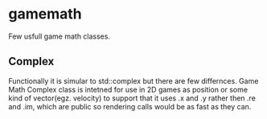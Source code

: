 gamemath
========

Few usfull game math classes. 

Complex
--------
Functionally it is simular to std::complex but there are few differnces.
Game Math Complex class is intetned for use in 2D games as position or some kind of vector(egz. velocity) to support that it uses .x and .y rather then .re and .im, which are public so rendering calls would be as fast as they can.
